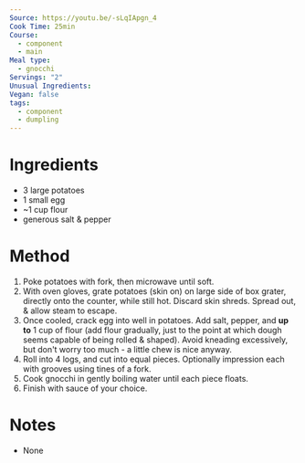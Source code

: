 ```yaml
---
Source: https://youtu.be/-sLqIApgn_4
Cook Time: 25min
Course:
  - component
  - main
Meal type:
  - gnocchi
Servings: "2"
Unusual Ingredients: 
Vegan: false
tags:
  - component
  - dumpling
---
```

# Ingredients

- 3 large potatoes
- 1 small egg
- ~1 cup flour
- generous salt & pepper

# Method

1. Poke potatoes with fork, then microwave until soft.
2. With oven gloves, grate potatoes (skin on) on large side of box grater, directly onto the counter, while still hot. Discard skin shreds. Spread out, & allow steam to escape.
3. Once cooled, crack egg into well in potatoes. Add salt, pepper, and **up to** 1 cup of flour (add flour gradually, just to the point at which dough seems capable of being rolled & shaped). Avoid kneading excessively, but don't worry too much - a little chew is nice anyway.
4. Roll into 4 logs, and cut into equal pieces. Optionally impression each with grooves using tines of a fork.
5. Cook gnocchi in gently boiling water until each piece floats.
6. Finish with sauce of your choice.

# Notes

- None